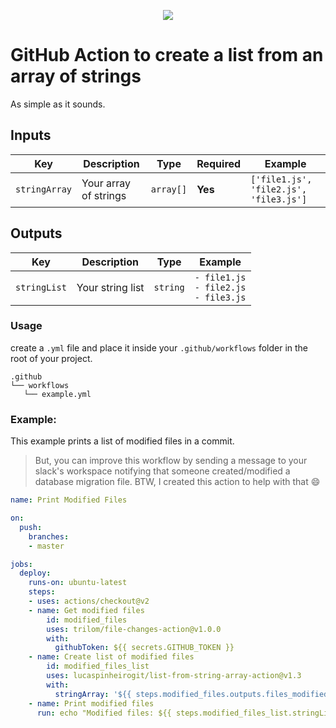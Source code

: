 <p align="center">
  <img src="https://lucas-pinheiro-s3.s3.us-east-2.amazonaws.com/list-from-string-array-action-logo.gif">
</p>

# GitHub Action to create a list from an array of strings

As simple as it sounds.

## Inputs

| Key | Description | Type | Required | Example |
| ------------- | ------------- | ------------- | ------------- | ------------- |
| `stringArray` | Your array of strings | `array[]` | **Yes** |`['file1.js', 'file2.js', 'file3.js']`  |

## Outputs

| Key | Description | Type |  Example |
| ------------- | ------------- | ------------- | ------------- |
| `stringList` | Your string list | `string` |```- file1.js``` <br>```- file2.js```<br>```- file3.js```|

### Usage

create a `.yml` file and place it inside your `.github/workflows` folder in the root of your project.
```
.github
└── workflows
   └── example.yml
```

### Example:

This example prints a list of modified files in a commit.
> But, you can improve this workflow by sending a message to your slack's workspace notifying that someone created/modified a database migration file. BTW, I created this action to help with that :smile:

```yaml
name: Print Modified Files

on:
  push:
    branches:
    - master

jobs:
  deploy:
    runs-on: ubuntu-latest
    steps:
    - uses: actions/checkout@v2
    - name: Get modified files
        id: modified_files
        uses: trilom/file-changes-action@v1.0.0
        with:
          githubToken: ${{ secrets.GITHUB_TOKEN }}
    - name: Create list of modified files
        id: modified_files_list
        uses: lucaspinheirogit/list-from-string-array-action@v1.3
        with:
          stringArray: '${{ steps.modified_files.outputs.files_modified }}'
    - name: Print modified files
      run: echo "Modified files: ${{ steps.modified_files_list.stringList }}"
```

